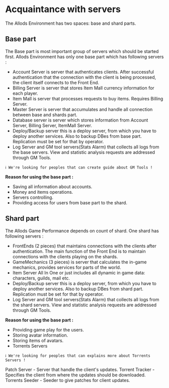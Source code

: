 Acquaintance with servers
===
The Allods Environment has two spaces: base and shard parts.

Base part
---
The Base part is most important group of servers which should be started first. Allods Environment has only one base part which has following servers :

- Account Server is server that authenticates clients. After successful authentication that the connection with the client is being processed, the client itself connects to the Front End.
- Billing Server is server that stores Item Mall currency information for each player.
- Item Mall is server that processes requests to buy items. Requires Billing Server.
- Master Server is server that accumulates and handle all connection between base and shards part.
- Database server is server which stores information from Account Server, Billing Server, ItemMall Server.
- Deploy/Backup server this is a deploy server, from which you have to deploy another services. Also to backup DBes from base part. Replication must be set for that by operator.
- Log Server and GM tool servers(Stats Alarm) that collects all logs from the base servers. View and statistic analysis requests are addressed through GM Tools.

```
ℹ We're looking for peoples that can create guide about GM Tools !
```

**Reason for using the base part :**

- Saving all information about accounts.
- Money and items operations.
- Servers controlling.
- Providing access for users from base part to the shard.

Shard part
---
The Allods Game Performance depends on count of shard. One shard has following servers :

- FrontEnds (2 pieces) that maintains connections with the clients after authentication. The main function of the Front End is to maintain connections with the clients playing on the shards.
- GameMechanics (3 pieces) is server that calculates the in-game mechanics, provides services for parts of the world.
- Item Server All In One or just includes all dynamic in game data: characters, guilds, mail etc.
- Deploy/Backup server this is a deploy server, from which you have to deploy another services. Also to backup DBes from shard part. Replication must be set for that by operator.
- Log Server and GM tool servers(Stats Alarm) that collects all logs from the shard servers. View and statistic analysis requests are addressed through GM Tools.

**Reason for using the base part :**

- Providing game play for the users.
- Storing avatar information.
- Storing items of avatars.
- Torrents Servers

```
ℹ We're looking for peoples that can explains more about Torrents Servers !
```

Patch Server - Server that handle the client's updates.
Torrent Tracker - Specifies the client from where the updates should be downloaded.
Torrents Seeder - Seeder to give patches for client updates.

